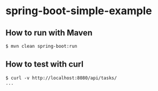 # spring-boot-simple-example

## How to run with Maven

    $ mvn clean spring-boot:run

## How to test with curl

    $ curl -v http://localhost:8080/api/tasks/
    ...
